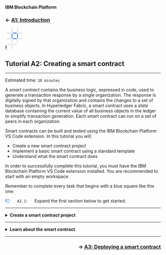 **IBM Blockchain Platform**

<h3 align='left'>← <a href='./a1.md'><b>A1: Introduction</b></a>

!<img src="./images/ibp.png" alt="IBM Blockchain Platform"></img>
## **Tutorial A2: Creating a smart contract**

---

Estimated time: `10 minutes`

A *smart contract* contains the business logic, expressed in code, used to generate a transaction response by a single organization. The response is digitally signed by that organization and contains the changes to a set of business objects. In Hyperledger Fabric, a smart contract uses a *state* database containing the current value of all business objects in the ledger to simplify transaction generation. Each smart contract can run on a set of peers in each organization.

Smart contracts can be built and tested using the IBM Blockchain Platform VS Code extension. In this tutorial you will:
* Create a new smart contract project
* Implement a basic smart contract using a standard template
* Understand what the smart contract does

In order to successfully complete this tutorial, you must have the IBM Blockchain Platform VS Code extension installed. You are recommended to start with an empty workspace.

Remember to complete every task that begins with a blue square like this one:

!<img src="./images/bullet.png" alt="[]"></img> &nbsp;&nbsp;&nbsp;&nbsp; `A2.1`: &nbsp;&nbsp;&nbsp;&nbsp;
Expand the first section below to get started.


---
<details>
<summary><b>Create a smart contract project</b></summary>

When working with Hyperledger Fabric components and files in the IBM Blockchain Platform VS Code extension, it is usually convenient to show the IBM Blockchain Platform side bar, which contains the Smart Contracts, Fabric Environments, Fabric Gateways and Fabric Wallets views.

You can show the side bar by clicking on the IBM Blockchain Platform icon in the VS Code activity bar. However, note that the icon is a toggle: if you click on it while the side bar is already shown, the side bar will be hidden.

!<img src="./images/bullet.png" alt="[]"></img> &nbsp;&nbsp;&nbsp;&nbsp; `A2.2`: &nbsp;&nbsp;&nbsp;&nbsp;
If the IBM Blockchain Platform side bar is not already shown, click on the IBM Blockchain Platform icon in the activity bar.

!<img src="./images/a2.2-a3.2.png" alt="IBM Blockchain Platform side bar"></img>

We will now create a smart contract project that will contain the files we need for our smart contract. IBM Blockchain Platform will create for us a skeleton smart contract that we can customize later.

!<img src="./images/bullet.png" alt="[]"></img> &nbsp;&nbsp;&nbsp;&nbsp; `A2.3`: &nbsp;&nbsp;&nbsp;&nbsp;
Move the mouse over the title bar of the Smart Contracts view, click the "..." that appears and select "Create New Project".

!<img src="./images/a2.3.png" alt="Create New Project menu"></img>

!<img src="./images/bullet.png" alt="[]"></img> &nbsp;&nbsp;&nbsp;&nbsp; `A2.4`: &nbsp;&nbsp;&nbsp;&nbsp;
Press Enter to accept the Default Contract type.

!<img src="./images/a2.4.png" alt="Default Contract parameter"></img>

In this tutorial we will be using the TypeScript language.

!<img src="./images/bullet.png" alt="[]"></img> &nbsp;&nbsp;&nbsp;&nbsp; `A2.5`: &nbsp;&nbsp;&nbsp;&nbsp;
Click 'TypeScript'.

!<img src="./images/a2.5.png" alt="Typescript parameter"></img>

The skeleton smart contract provides us with the ability to generate transaction responses for a single business object type (or *asset* type), which can be stored on the blockchain. In this context, an asset type is a group of related objects which by convention begins with a capital letter. For example an `Artwork` type might describe `The Hay Wain by John Constable`, `La Gioconda by Leonardo da Vinci` or `Shot Marilyns by Andy Warhol`.

Later, we can extend the smart contract package with additional smart contracts and asset types if we wish. For now however, we will just accept the default asset type presented to us.

!<img src="./images/bullet.png" alt="[]"></img> &nbsp;&nbsp;&nbsp;&nbsp; `A2.6`: &nbsp;&nbsp;&nbsp;&nbsp;
Press Enter to accept the default asset type ("MyAsset").

!<img src="./images/a2.6.png" alt="Asset type parameter"></img>

!<img src="./images/bullet.png" alt="[]"></img> &nbsp;&nbsp;&nbsp;&nbsp; `A2.7`: &nbsp;&nbsp;&nbsp;&nbsp;
Click Browse to choose a target location of the project on the file system.

!<img src="./images/a2.7.png" alt="Browse"></img>

Navigate to the folder on your file system that you wish to use for development. (In the screenshots we will use the Desktop folder, for convenience.)

!<img src="./images/bullet.png" alt="[]"></img> &nbsp;&nbsp;&nbsp;&nbsp; `A2.8`: &nbsp;&nbsp;&nbsp;&nbsp;
Click "New folder" to create a new folder to store the smart contract project, and name it "demo-contract".

!<img src="./images/a2.8.png" alt="demo-contract"></img>

!<img src="./images/bullet.png" alt="[]"></img> &nbsp;&nbsp;&nbsp;&nbsp; `A2.9`: &nbsp;&nbsp;&nbsp;&nbsp;
Click Save to select the new folder as the project root.

!<img src="./images/a2.9.png" alt="Save"></img>

!<img src="./images/bullet.png" alt="[]"></img> &nbsp;&nbsp;&nbsp;&nbsp; `A2.10`: &nbsp;&nbsp;&nbsp;&nbsp;
Select "Add to workspace" to tell IBM Blockchain Platform to add the project to your workspace.

!<img src="./images/a2.10.1.png" alt="Add to workspace"></img>

Generating the smart contract project will take up to a minute to complete. When it has successfully finished, the IBM Blockchain Platform side bar will be hidden and the Explorer side bar will be shown. The Explorer side bar will show the new project that has been created.

!<img src="./images/a2.10.2.png" alt="DemoProject created"></img>

!<img src="./images/bullet.png" alt="[]"></img> &nbsp;&nbsp;&nbsp;&nbsp; `A2.11`: &nbsp;&nbsp;&nbsp;&nbsp;
Expand the next section of the tutorial to continue.

</details>

---
<details>
<summary><b>Learn about the smart contract</b></summary>

We will now look at the files that have been created to see what they do.

!<img src="./images/bullet.png" alt="[]"></img> &nbsp;&nbsp;&nbsp;&nbsp; `A2.12`: &nbsp;&nbsp;&nbsp;&nbsp;
In the Explorer side bar, expand "demo-contract" -> "src".

!<img src="./images/a2.12.png" alt="demo-contract src"></img>

The smart contract is contained within the 'my-asset-contract.ts' file. The file name has been generated from the asset type you gave earlier.

!<img src="./images/bullet.png" alt="[]"></img> &nbsp;&nbsp;&nbsp;&nbsp; `A2.13`: &nbsp;&nbsp;&nbsp;&nbsp;
Click on 'my-asset-contract.ts' to load it in the VS Code editor.

!<img src="./images/a2.13.png" alt="my-asset-contract.ts"></img>

Have a read through the code.

The import statement at the top of the file makes the Hyperledger Fabric classes available.

```typescript
import { Context, Contract, Info, Returns, Transaction } from 'fabric-contract-api';
```

The smart contract is a standard piece of TypeScript. The only line that identifies it as a smart contract is in the class definition itself:

```typescript
export class MyAssetContract extends Contract {
```

The *extends* clause states that this is a Hyperledger Fabric smart contract using the Contract class imported earlier.

The rest of the file contains the implementation for each transaction type generated by the smart contract.


<br><h3 align='left'>Transactions</h3>

Imagine we had a ledger of cars: `myAssetExists('CAR001')` would return `true` or `false` depending on whether `CAR001` was in the ledger. Look at the first method signature in the MyAsset contract:

```typescript
@Transaction(false)
public async myAssetExists(ctx: Context, myAssetId: string): Promise<boolean> {
```

Any method that is prefixed with the *@Transaction()* decorator indicates that this method can be called to generate a transaction response for this smart contract.

We can see that myAssetExists() is prefixed with a slightly more descriptive decorator - @Transaction(*false*) - indicating that it only reads from the ledger. We'll see an example of a @Transaction(*true*) method that also writes to the ledger later in this tutorial.

The remainder of the myAssetExists() signature mostly shows the required inputs for this smart contract to generate a transaction response. The Context object is a special parameter; it is used by the smart contract to maintain user data across contract, and we'll see later how it simplifies the process of writing a smart contract.

<br><h3 align='left'>Working with the world state</h3>

Each method uses the world state to read the current value of a set of business objects and generate the corresponding new values for those objects. The Context object (ctx) gives you direct access to the world state:

```typescript
const buffer = await ctx.stub.getState(myAssetId);
```

The *getState* method returns from the world state the current value associated with the key described by *myAssetId*. This method only reads the value of business object, it does not change it. That's why the myAssetExists() method was decorated @Transaction(false).

Now take a look at the second method:

```typescript
@Transaction()
public async createMyAsset(ctx: Context, myAssetId: string, value: string): Promise<void> {
```
This ends with the line:

```typescript
await ctx.stub.putState(myAssetId, buffer);
```

The putState method changes the current value of a business object with the key myAssetId to the value buffer. That's why the createMyAsset method was decorated with @transaction(true).

The transaction response is generated automatically by Hyperledger Fabric when the smart contract execution completes.  It comprises the states that have been read and those that are to be written if the transaction is successfully committed to the ledger.

It's important not to confuse these transaction responses with the return value from the method; they are not the same thing.

> <br>
   > <b>Want to know more?</b><br>For more about transactions and responses, check out the <a href="https://hyperledger-fabric.readthedocs.io/en/latest/ledger/ledger.html">Hyperledger Fabric documentation</a>.
   > <br>&nbsp;



<br><h3 align='left'>Smart contract determinism</h3>

Whilst it may look like it, the effect of *putState* is not immediate. The business object identified by myAssetId will only be updated when every organization in the network agrees with the generated transaction response. This requires the consensus process to complete across the network.

As developers we generally don't need to worry about consensus. However, we do need to ensure that our smart contract transactions are *deterministic*; that is, each must always generate the same transaction response for a given set of transaction inputs. That's because our smart contract will be run by multiple organizations, each of whom must generate the *same* transaction response. If not, the resulting generated transaction will be captured in the ledger as *invalid*, and the world state will not be updated; the transaction will not have had an effect.

This means that attempting to update the world state with, for example, a random number, timestamp or some other transient value is not recommended.


<br><h3 align='left'>Summary</h3>

In this tutorial we have generated our first smart contract.

We saw how a smart contract contains different methods, each of which can generate a transaction response for a given set of inputs. Transactions are generated using the *getState* and *putState* methods, which provide keyed access to get and set the current value of a business object in the ledger. 

In order to test these transactions out, we must first deploy them to an instance of Hyperledger Fabric; we will do that in the next tutorial.

</details>

---

<h3 align='right'> → <a href='./a3.md'><b>A3: Deploying a smart contract</b></h3></a>
